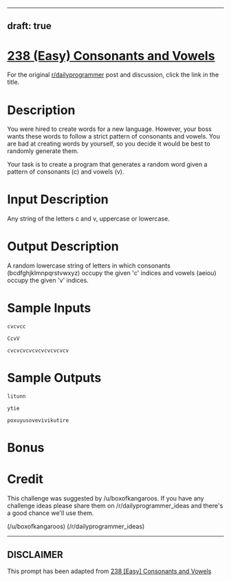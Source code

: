 ---
draft: true
----

# [238 (Easy) Consonants and Vowels](https://www.reddit.com/r/dailyprogrammer/comments/3q9vpn/20151026_challenge_238_easy_consonants_and_vowels/)

For the original [r/dailyprogrammer](https://www.reddit.com/r/dailyprogrammer/) post and discussion, click the link in the title.

# Description
You were hired to create words for a new language. However, your boss wants these words to follow a strict pattern of consonants and vowels. You are bad at creating words by yourself, so you decide it would be best to randomly generate them.

Your task is to create a program that generates a random word given a pattern of consonants (c) and vowels (v).

# Input Description
Any string of the letters c and v, uppercase or lowercase.

# Output Description
A random lowercase string of letters in which consonants (bcdfghjklmnpqrstvwxyz) occupy the given 'c' indices and vowels (aeiou) occupy the given 'v' indices.

# Sample Inputs

```
cvcvcc

CcvV

cvcvcvcvcvcvcvcvcvcv
```
# Sample Outputs

```
litunn

ytie

poxuyusovevivikutire
```
# Bonus
# Credit
This challenge was suggested by /u/boxofkangaroos. If you have any challenge ideas please share them on /r/dailyprogrammer_ideas and there's a good chance we'll use them.

(/u/boxofkangaroos)
(/r/dailyprogrammer_ideas)

----
## **DISCLAIMER**
This prompt has been adapted from [238 [Easy] Consonants and Vowels](https://www.reddit.com/r/dailyprogrammer/comments/3q9vpn/20151026_challenge_238_easy_consonants_and_vowels/
)
